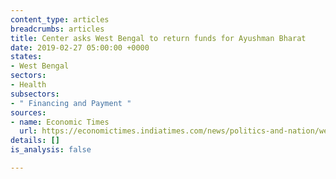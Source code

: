 ```yaml
---
content_type: articles
breadcrumbs: articles
title: Center asks West Bengal to return funds for Ayushman Bharat
date: 2019-02-27 05:00:00 +0000
states:
- West Bengal
sectors:
- Health
subsectors:
- " Financing and Payment "
sources:
- name: Economic Times
  url: https://economictimes.indiatimes.com/news/politics-and-nation/west-bengal-told-to-return-rs-193-crore-received-under-ayushman-bharat/articleshow/68089072.cms
details: []
is_analysis: false

---
```

